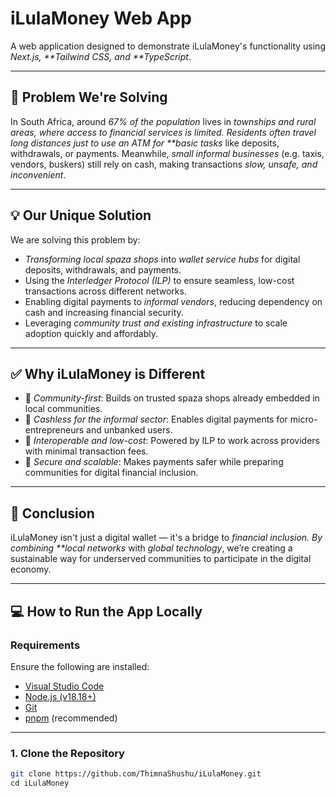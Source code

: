 # iLulaMoney Web App

A web application designed to demonstrate iLulaMoney's functionality using _Next.js, **Tailwind CSS, and **TypeScript_.

---

## 🧠 Problem We're Solving

In South Africa, around _67% of the population_ lives in _townships and rural areas, where access to financial services is limited. Residents often travel long distances just to use an ATM for \*\*basic tasks_ like deposits, withdrawals, or payments. Meanwhile, _small informal businesses_ (e.g. taxis, vendors, buskers) still rely on cash, making transactions _slow, unsafe, and inconvenient_.

---

## 💡 Our Unique Solution

We are solving this problem by:

- _Transforming local spaza shops_ into _wallet service hubs_ for digital deposits, withdrawals, and payments.
- Using the _Interledger Protocol (ILP)_ to ensure seamless, low-cost transactions across different networks.
- Enabling digital payments to _informal vendors_, reducing dependency on cash and increasing financial security.
- Leveraging _community trust and existing infrastructure_ to scale adoption quickly and affordably.

---

## ✅ Why iLulaMoney is Different

- 🏪 _Community-first_: Builds on trusted spaza shops already embedded in local communities.
- 💸 _Cashless for the informal sector_: Enables digital payments for micro-entrepreneurs and unbanked users.
- 🔗 _Interoperable and low-cost_: Powered by ILP to work across providers with minimal transaction fees.
- 🔐 _Secure and scalable_: Makes payments safer while preparing communities for digital financial inclusion.

---

## 🚀 Conclusion

iLulaMoney isn't just a digital wallet — it's a bridge to _financial inclusion. By combining \*\*local networks_ with _global technology_, we’re creating a sustainable way for underserved communities to participate in the digital economy.

---

## 💻 How to Run the App Locally

### Requirements

Ensure the following are installed:

- [Visual Studio Code](https://code.visualstudio.com/)
- [Node.js (v18.18+)](https://nodejs.org/en/download/)
- [Git](https://git-scm.com/downloads)
- [pnpm](https://pnpm.io/) (recommended)

---

### 1. Clone the Repository

```bash
git clone https://github.com/ThimnaShushu/iLulaMoney.git
cd iLulaMoney
```
